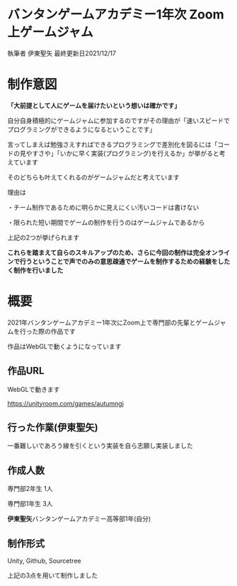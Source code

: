# バンタンゲームアカデミー1年次 Zoom上ゲームジャム
執筆者 伊東聖矢 最終更新日2021/12/17

# 制作意図

**「大前提として人にゲームを届けたいという想いは確かです」**

自分自身積極的にゲームジャムに参加するのですがその理由が「速いスピードでプログラミングができるようになるということです」

言ってしまえば勉強さえすればできるプログラミングで差別化を図るには「コードの見やすさや」「いかに早く実装(プログラミング)を行えるか」が挙がると考えています

そのどちらも叶えてくれるのがゲームジャムだと考えています

理由は

・チーム制作であるために明らかに見えにくい汚いコードは書けない

・限られた短い期間でゲームの制作を行うのはゲームジャムであるから

上記の2つが挙げられます

**これらを踏まえて自らのスキルアップのため、さらに今回の制作は完全オンラインで行うということで声でのみの意思疎通でゲームを制作するための経験をしたく制作を行いました**

# 概要

2021年バンタンゲームアカデミー1年次にZoom上で専門部の先輩とゲームジャムを行った際の作品です

作品はWebGLで動くようになっています

## 作品URL

WebGLで動きます

https://unityroom.com/games/autumngj

## 行った作業(伊東聖矢)

一番難しいであろう線を引くという実装を自ら志願し実装しました

## 作成人数　

専門部2年生 1人
 

専門部1年生 3人
 

**伊東聖矢**バンタンゲームアカデミー高等部1年(自分) 

## 制作形式　

Unity,
Github,
Sourcetree

上記の3点を用いて制作しました
